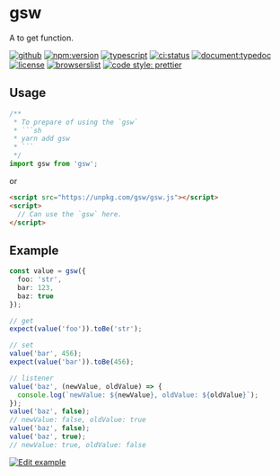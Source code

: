 # gsw

A to get function.

[![github](https://badgen.net/badge//nju33,gsw/000?icon=github&list=1)](https://github.com/nju33/gsw)
[![npm:version](https://badgen.net/npm/v/gsw?icon=npm&label=)](https://www.npmjs.com/package/gsw)
[![typescript](https://badgen.net/badge/lang/typescript/0376c6?icon=npm)](https://www.typescriptlang.org/)
[![ci:status](https://badgen.net/circleci/github/nju33/gsw)](https://circleci.com/gh/nju33/gsw)
[![document:typedoc](https://badgen.net/badge/document/typedoc/9602ff)](https://docs--gsw.netlify.com/)
[![license](https://badgen.net/npm/license/gsw)](https://github.com/nju33/gsw/blob/master/LICENSE)
[![browserslist](https://badgen.net/badge/browserslist/chrome,edge/ffd539?list=1)](https://browserl.ist/?q=last+1+chrome+version%2C+last+1+edge+version)
[![code style: prettier](https://badgen.net/badge//prettier/ff69b3?label=code%20style)](https://github.com/prettier/prettier)

## Usage

````js
/**
 * To prepare of using the `gsw`
 * ```sh
 * yarn add gsw
 * ```
 */
import gsw from 'gsw';
````

or

```html
<script src="https://unpkg.com/gsw/gsw.js"></script>
<script>
  // Can use the `gsw` here.
</script>
```

## Example

```ts
const value = gsw({
  foo: 'str',
  bar: 123,
  baz: true
});

// get
expect(value('foo')).toBe('str');

// set
value('bar', 456);
expect(value('bar')).toBe(456);

// listener
value('baz', (newValue, oldValue) => {
  console.log(`newValue: ${newValue}, oldValue: ${oldValue}`);
});
value('baz', false);
// newValue: false, oldValue: true
value('baz', false);
value('baz', true);
// newValue: true, oldValue: false
```

[![Edit example](https://codesandbox.io/static/img/play-codesandbox.svg)](https://codesandbox.io/s/vyzyjyl283?module=%2Fsrc%2Findex.ts)